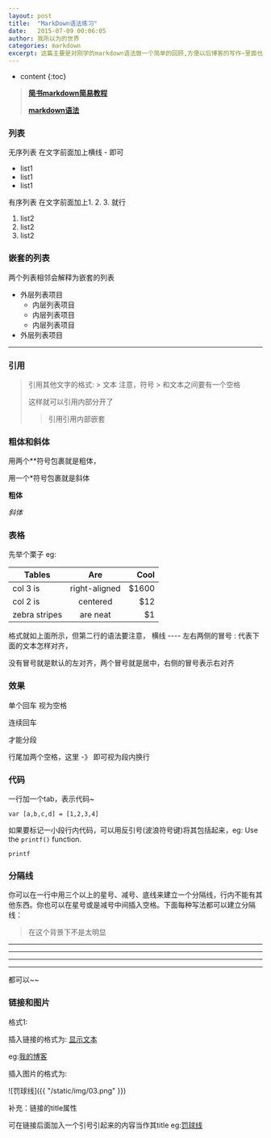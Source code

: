 ```yaml
---
layout: post
title:  "MarkDown语法练习"
date:   2015-07-09 00:06:05
author: 我所以为的世界
categories: markdown
excerpt: 这篇主要是对刚学的markdown语法做一个简单的回顾,方便以后博客的写作~里面也有我找到教程链接，想学习的可以参考一下~~
---
```

* content
{:toc}

> **[简书markdown简易教程](http://www.jianshu.com/p/q81RER)**
>
>
> **[markdown语法](http://wowubuntu.com/markdown/index.html)**

### 列表

无序列表    在文字前面加上横线  -  即可


- list1
- list1
- list1


有序列表    在文字前面加上1. 2. 3. 就行


1.  list2
2.  list2
3.  list2
  
### 嵌套的列表 


两个列表相邻会解释为嵌套的列表


- 外层列表项目
  + 内层列表项目
  + 内层列表项目
  + 内层列表项目
- 外层列表项目




---

### 引用

> 引用其他文字的格式:  > 文本      注意，符号 > 和文本之间要有一个空格
>
> 这样就可以引用内部分开了
>> 引用引用内部嵌套


### 粗体和斜体

用两个**符号包裹就是粗体，

用一个*符号包裹就是斜体


**粗体**


*斜体*


### 表格

先举个栗子 eg:


| Tables        | Are           | Cool  |
| ------------- |:-------------:| -----:|
| col 3 is      | right-aligned | $1600 |
| col 2 is      | centered      |   $12 |
| zebra stripes | are neat      |    $1 |


格式就如上面所示，但第二行的语法要注意， 横线 ---- 左右两侧的冒号 : 代表下面的文本怎样对齐，

没有冒号就是默认的左对齐，两个冒号就是居中，右侧的冒号表示右对齐


### 效果

单个回车 视为空格

连续回车


才能分段

行尾加两个空格，这里  -》
即可视为段内换行

### 代码

一行加一个tab，表示代码~

    var [a,b,c,d] = [1,2,3,4]
    

如果要标记一小段行内代码，可以用反引号(波浪符号键)将其包括起来，eg: Use the `printf()` function.

`printf`


### 分隔线

你可以在一行中用三个以上的星号、减号、底线来建立一个分隔线，行内不能有其他东西。你也可以在星号或是减号中间插入空格。下面每种写法都可以建立分隔线：


>   在这个背景下不是太明显


* * *

***

*****

- - -
都可以~~


### 链接和图片

格式1:

插入链接的格式为:   [显示文本](链接地址)  


eg:[我的博客](momeakl.github.io)


插入图片的格式为:  

![罚球线]({{ "/static/img/03.png" }})    




补充：链接的title属性
  
  
可在链接后面加入一个引号引起来的内容当作其title   eg:[罚球线](http://momeakl.github.io/ "我的博客主页")





